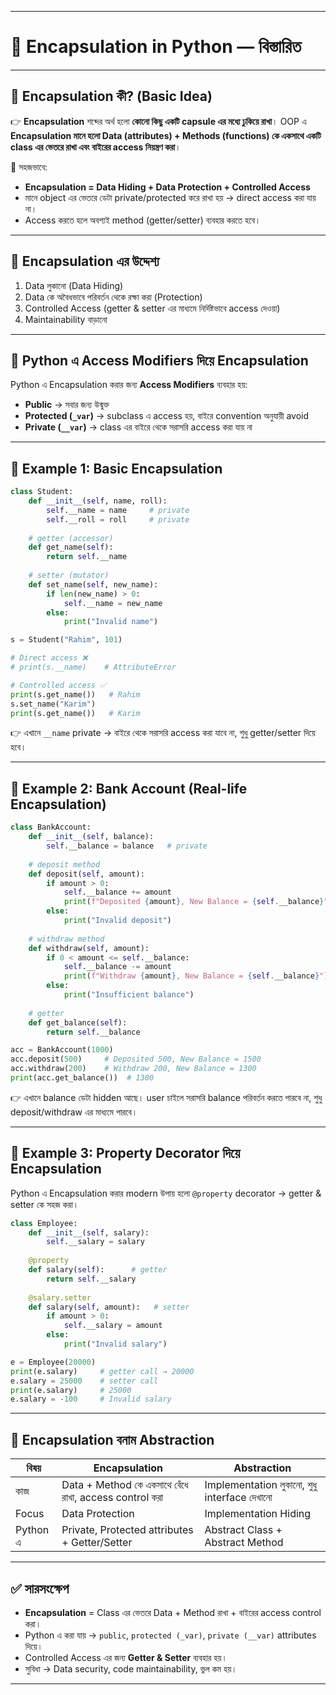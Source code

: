 
---

# 🐍 Encapsulation in Python — বিস্তারিত

---

## 🔹 Encapsulation কী? (Basic Idea)

👉 **Encapsulation** শব্দের অর্থ হলো **কোনো কিছু একটি capsule এর মধ্যে ঢুকিয়ে রাখা**।
OOP এ **Encapsulation মানে হলো Data (attributes) + Methods (functions) কে একসাথে একটি class এর ভেতরে রাখা এবং বাইরের access নিয়ন্ত্রণ করা**।

📌 সহজভাবে:

* **Encapsulation = Data Hiding + Data Protection + Controlled Access**
* মানে object এর ভেতরে ডেটা private/protected করে রাখা হয় → direct access করা যায় না।
* Access করতে হলে অবশ্যই method (getter/setter) ব্যবহার করতে হবে।

---

## 🔹 Encapsulation এর উদ্দেশ্য

1. Data লুকানো (Data Hiding)
2. Data কে অবৈধভাবে পরিবর্তন থেকে রক্ষা করা (Protection)
3. Controlled Access (getter & setter এর মাধ্যমে নির্দিষ্টভাবে access দেওয়া)
4. Maintainability বাড়ানো

---

## 🔹 Python এ Access Modifiers দিয়ে Encapsulation

Python এ Encapsulation করার জন্য **Access Modifiers** ব্যবহার হয়:

* **Public** → সবার জন্য উন্মুক্ত
* **Protected (`_var`)** → subclass এ access হয়, বাইরে convention অনুযায়ী avoid
* **Private (`__var`)** → class এর বাইরে থেকে সরাসরি access করা যায় না

---

## 📝 Example 1: Basic Encapsulation

```python
class Student:
    def __init__(self, name, roll):
        self.__name = name     # private
        self.__roll = roll     # private
    
    # getter (accessor)
    def get_name(self):
        return self.__name
    
    # setter (mutator)
    def set_name(self, new_name):
        if len(new_name) > 0:
            self.__name = new_name
        else:
            print("Invalid name")

s = Student("Rahim", 101)

# Direct access ❌
# print(s.__name)    # AttributeError

# Controlled access ✅
print(s.get_name())   # Rahim
s.set_name("Karim")
print(s.get_name())   # Karim
```

👉 এখানে `__name` private → বাইরে থেকে সরাসরি access করা যাবে না, শুধু getter/setter দিয়ে হবে।

---

## 📝 Example 2: Bank Account (Real-life Encapsulation)

```python
class BankAccount:
    def __init__(self, balance):
        self.__balance = balance   # private
    
    # deposit method
    def deposit(self, amount):
        if amount > 0:
            self.__balance += amount
            print(f"Deposited {amount}, New Balance = {self.__balance}")
        else:
            print("Invalid deposit")
    
    # withdraw method
    def withdraw(self, amount):
        if 0 < amount <= self.__balance:
            self.__balance -= amount
            print(f"Withdraw {amount}, New Balance = {self.__balance}")
        else:
            print("Insufficient balance")
    
    # getter
    def get_balance(self):
        return self.__balance

acc = BankAccount(1000)
acc.deposit(500)     # Deposited 500, New Balance = 1500
acc.withdraw(200)    # Withdraw 200, New Balance = 1300
print(acc.get_balance())  # 1300
```

👉 এখানে balance ডেটা hidden আছে। user চাইলে সরাসরি balance পরিবর্তন করতে পারবে না, শুধু deposit/withdraw এর মাধ্যমে পারবে।

---

## 📝 Example 3: Property Decorator দিয়ে Encapsulation

Python এ Encapsulation করার modern উপায় হলো `@property` decorator → getter & setter কে সহজ করা।

```python
class Employee:
    def __init__(self, salary):
        self.__salary = salary
    
    @property
    def salary(self):      # getter
        return self.__salary
    
    @salary.setter
    def salary(self, amount):   # setter
        if amount > 0:
            self.__salary = amount
        else:
            print("Invalid salary")

e = Employee(20000)
print(e.salary)     # getter call → 20000
e.salary = 25000    # setter call
print(e.salary)     # 25000
e.salary = -100     # Invalid salary
```

---

## 🔹 Encapsulation বনাম Abstraction

| বিষয়     | Encapsulation                                          | Abstraction                                  |
| -------- | ------------------------------------------------------ | -------------------------------------------- |
| কাজ      | Data + Method কে একসাথে বেঁধে রাখা, access control করা | Implementation লুকানো, শুধু interface দেখানো |
| Focus    | Data Protection                                        | Implementation Hiding                        |
| Python এ | Private, Protected attributes + Getter/Setter          | Abstract Class + Abstract Method             |

---

## ✅ সারসংক্ষেপ

* **Encapsulation** = Class এর ভেতরে Data + Method রাখা + বাইরের access control করা।
* Python এ করা যায় → `public`, `protected (_var)`, `private (__var)` attributes দিয়ে।
* Controlled Access এর জন্য **Getter & Setter** ব্যবহার হয়।
* সুবিধা → Data security, code maintainability, ভুল কম হয়।

---

